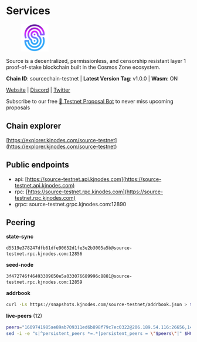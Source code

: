 # Services

<figure><img src="https://raw.githubusercontent.com/kj89/cosmos-images/main/logos/source.png" alt=""><figcaption></figcaption></figure>

Source is a decentralized, permissionless, and censorship resistant layer 1 proof-of-stake blockchain built in the Cosmos Zone ecosystem.

**Chain ID**: sourcechain-testnet | **Latest Version Tag**: v1.0.0 | **Wasm**: ON

[Website](https://www.sourceprotocol.io) | [Discord](https://discord.io/SourceProtocol) | [Twitter](https://www.twitter.com/sourceprotocol_)



Subscribe to our free [🤖 Testnet Proposal Bot](https://t.me/kjnodes_testnet_proposal_bot) to never miss upcoming proposals


## Chain explorer
[https://explorer.kjnodes.com/source-testnet](https://explorer.kjnodes.com/source-testnet)

## Public endpoints

* api: [https://source-testnet.api.kjnodes.com](https://source-testnet.api.kjnodes.com)
* rpc: [https://source-testnet.rpc.kjnodes.com](https://source-testnet.rpc.kjnodes.com)
* grpc: source-testnet.grpc.kjnodes.com:12890

## Peering

**state-sync**

```text
d5519e378247dfb61dfe90652d1fe3e2b3005a5b@source-testnet.rpc.kjnodes.com:12856
```

**seed-node**

```text
3f472746f46493309650e5a033076689996c8881@source-testnet.rpc.kjnodes.com:12859
```

**addrbook**
```bash
curl -Ls https://snapshots.kjnodes.com/source-testnet/addrbook.json > $HOME/.source/config/addrbook.json
```

**live-peers** (12)
```bash
peers="1609741985ae89ab709311ed6b898f79c7ec0322@206.189.54.116:26656,1450d99427abd81410c6f8032aec25961bf7bf89@80.82.215.19:36656,e2d9b74c65a383a34f9156adb47583e67f996a66@65.109.90.171:28656,d5519e378247dfb61dfe90652d1fe3e2b3005a5b@65.109.68.190:12856,a9e8376ba9309bdcf5d6ed00e8960d70a03bb3f2@213.202.218.28:26656,148afdfb995b3aa727727a49c23324a804410a90@95.216.7.169:46656,805c327443d9a2b425d16a402c23cb9cbfa36388@178.18.243.46:26656,b57b9573b55c57c534cdb70a53138dec739b519d@212.23.222.220:26356,2b2f270bd3bd1d518d87ca057597348cd8582698@109.123.252.3:26656,86216a2e88322ca534fedaa91898272cc11d3cc9@173.249.23.196:28656,854048fcfb453297742b76cc5c6b7555eeb25110@213.239.207.175:31656,6aba831746663a3f1b4fbeb30f836ef442ec02da@46.17.250.108:46656"
sed -i -e "s|^persistent_peers *=.*|persistent_peers = \"$peers\"|" $HOME/.source/config/config.toml
```
